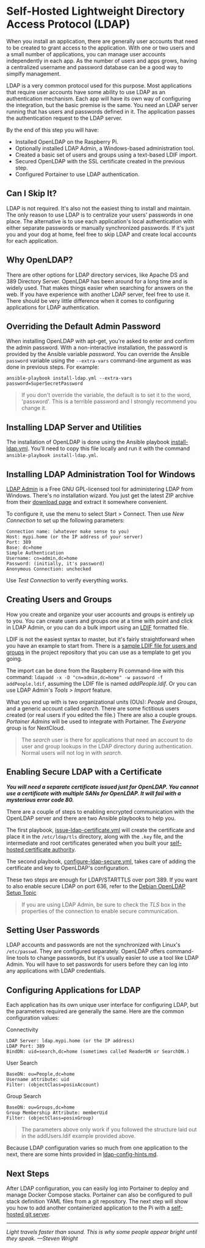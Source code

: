 # Self-Hosted Lightweight Directory Access Protocol (LDAP)
When you install an application, there are generally user accounts that need to be created to grant access to the application. With one or two users and a small number of applications, you can manage user accounts independently in each app. As the number of users and apps grows, having a centralized username and password database can be a good way to simplfy management.

LDAP is a very common protocol used for this purpose. Most applications that require user accounts have some ability to use LDAP as an authentication mechanism. Each app will have its own way of configuring the integration, but the basic premise is the same. You need an LDAP server running that has users and passwords defined in it. The application passes the authentication request to the LDAP server.

By the end of this step you will have:
* Installed OpenLDAP on the Raspberry Pi.
* Optionally installed LDAP Admin, a Windows-based administration tool.
* Created a basic set of users and groups using a text-based LDIF import.
* Secured OpenLDAP with the SSL certificate created in the previous step.
* Configured Portainer to use LDAP authentication.

## Can I Skip It?
LDAP is not required. It's also not the easiest thing to install and maintain. The only reason to use LDAP is to centralize your users' passwords in one place. The alternative is to use each application's local authentication with either separate passwords or manually synchronized passwords. If it's just you and your dog at home, feel free to skip LDAP and create local accounts for each application.

## Why OpenLDAP?
There are other options for LDAP directory services, like Apache DS and 389 Directory Server. OpenLDAP has been around for a long time and is widely used. That makes things easier when searching for answers on the web. If you have experience with another LDAP server, feel free to use it. There should be very little difference when it comes to configuring applications for LDAP authentication.

## Overriding the Default Admin Password
When installing OpenLDAP with apt-get, you're asked to enter and confirm the admin password. With a non-interactive installation, the password is provided by the Ansible variable _password_. You can override the Ansible `password` variable using the `--extra-vars` command-line argument as was done in previous steps. For example:

```
ansible-playbook install-ldap.yml --extra-vars password=SuperSecretPassword
```

> If you don't override the variable, the default is to set it to the word, 'password'. This is a terrible password and I strongly recommend you change it.

## Installing LDAP Server and Utilities
The installation of OpenLDAP is done using the Ansible playbook [install-ldap.yml](https://github.com/DavesCodeMusings/CloudPi/blob/main/install-ldap.yml). You'll need to copy this file locally and run it with the command `ansible-playbook install-ldap.yml`.

## Installing LDAP Administration Tool for Windows
[LDAP Admin](http://www.ldapadmin.org/) is a Free GNU GPL-licensed tool for administering LDAP from Windows. There's no installation wizard. You just get the latest ZIP archive from their [download page](http://www.ldapadmin.org/download/ldapadmin.html) and extract it somewhere convenient.

To configure it, use the menu to select Start > Connect. Then use _New Connection_ to set up the following parameters:

```
Connection name: (whatever make sense to you)
Host: mypi.home (or the IP address of your server)
Port: 389
Base: dc=home
Simple Authentication
Username: cn=admin,dc=home
Password: (initially, it's password)
Anonymous Connection: unchecked
```

Use _Test Connection_ to verify everything works.

## Creating Users and Groups
How you create and organize your user accounts and groups is entirely up to you. You can create users and groups one at a time with point and click in LDAP Admin, or you can do a bulk import using an [LDIF](https://en.wikipedia.org/wiki/LDAP_Data_Interchange_Format) formatted file.

LDIF is not the easiest syntax to master, but it's fairly straightforward when you have an example to start from. There is a [sample LDIF file for users and groups](https://github.com/DavesCodeMusings/CloudPi/blob/main/ldap/user-import.ldif) in the project repository that you can use as a template to get you going.

The import can be done from the Raspberry Pi command-line with this command: `ldapadd -x -D "cn=admin,dc=home" -w password -f addPeople.ldif`, assuming the LDIF file is named _addPeople.ldif_. Or you can use LDAP Admin's _Tools > Import_ feature.

What you end up with is two organizational units (OUs): _People_ and _Groups_, and a generic account called _search_. There are some fictitious users created (or real users if you edited the file.) There are also a couple groups. _Portainer Admins_ will be used to integrate with Portainer. The _Everyone_ group is for NextCloud.

>The _search_ user is there for applications that need an account to do user and group lookups in the LDAP directory during authentication. Normal users will not log in with _search_.

## Enabling Secure LDAP with a Certificate
**_You will need a separate certificate issued just for OpenLDAP. You cannot use a certificate with multiple SANs for OpenLDAP. It will fail with a mysterious error code 80._**

There are a couple of steps to enabling encrypted communication with the OpenLDAP server and there are two Ansible playbooks to help you.

The first playbook, [issue-ldap-certificate.yml](https://github.com/DavesCodeMusings/CloudPi/blob/main/ssl/issue-ldap-certificate.yml) will create the certificate and place it in the `/etc/ldap/tls` directory, along with the `.key` file, and the intermediate and root certificates generated when you built your [self-hosted certificate authority](https://github.com/DavesCodeMusings/CloudPi/blob/main/ssl/configure-certificate-authority.yml).

The second playbook, [configure-ldap-secure.yml](https://github.com/DavesCodeMusings/CloudPi/blob/main/configure-ldap-secure.yml), takes care of adding the certificate and key to OpenLDAP's configuration.

These two steps are enough for LDAP/STARTTLS over port 389. If you want to also enable secure LDAP on port 636, refer to the [Debian OpenLDAP Setup Topic](https://wiki.debian.org/LDAP/OpenLDAPSetup#Enabling_LDAPS_on_port_636)

>If you are using LDAP Admin, be sure to check the _TLS_ box in the properties of the connection to enable secure communication. 

## Setting User Passwords
LDAP accounts and passwords are not the synchronized with Linux's `/etc/passwd`. They are configured separately. OpenLDAP offers command-line tools to change passwords, but it's usually easier to use a tool like LDAP Admin. You will have to set passwords for users before they can log into any applications with LDAP credentials.

## Configuring Applications for LDAP
Each application has its own unique user interface for configuring LDAP, but the parameters required are generally the same. Here are the common configuration values:

Connectivity

```
LDAP Server: ldap.mypi.home (or the IP address)
LDAP Port: 389
BindDN: uid=search,dc=home (sometimes called ReaderDN or SearchDN.)
```

User Search

```
BaseDN: ou=People,dc=home
Username attribute: uid
Filter: (objectClass=posixAccount)
```

Group Search

```
BaseDN: ou=Groups,dc=home
Group Membership Attribute: memberUid
Filter: (objectClass=posixGroup)
```

>The parameters above only work if you followed the structure laid out in the addUsers.ldif example provided above.

Because LDAP configuration varies so much from one application to the next, there are some hints provided in [ldap-config-hints.md](https://github.com/DavesCodeMusings/CloudPi/blob/main/ldap-config-hints.md).

## Next Steps
After LDAP configuration, you can easily log into Portainer to deploy and manage Docker Compose stacks. Portainer can also be configured to pull stack definition YAML files from a git repository. The next step will show you how to add another containerized application to the Pi with a [self-hosted git server](deploy-git-server-stack.md).

___

_Light travels faster than sound. This is why some people appear bright until they speak. &mdash;Steven Wright_
